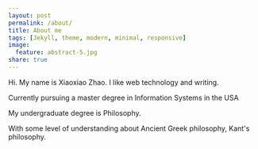 ```yaml
---
layout: post
permalink: /about/
title: About me
tags: [Jekyll, theme, modern, minimal, responsive]
image:
  feature: abstract-5.jpg
share: true
---
```



Hi.
My name is Xiaoxiao Zhao. I like web technology and writing.


Currently pursuing a master degree in Information Systems in the USA 

My undergraduate degree is Philosophy. 

With some level of understanding about Ancient Greek philosophy, Kant's philosophy. 